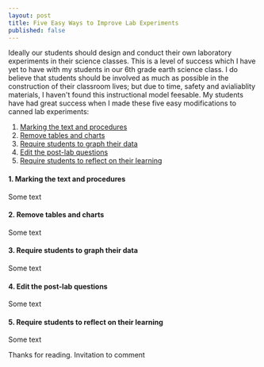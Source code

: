 ```yaml
---
layout: post
title: Five Easy Ways to Improve Lab Experiments
published: false
---
```


Ideally our students should design and conduct their own laboratory experiments in their science classes. This is a level of success which I have yet to have with my students in our 6th grade earth science class. I do believe that students should be involved as much as possible in the construction of their classroom lives; but due to time, safety and avialiablity materials, I haven't found this instructional model feesable. My students have had great success when I made these five easy modifications to canned lab experiments:

1. [Marking the text and procedures](#mark_the_text)  
2. [Remove tables and charts](#remove_tables)  
3. [Require students to graph their data](#graph_data)   
4. [Edit the post-lab questions](#edit_questions)   
5. [Require students to reflect on their learning](#reflect)   

#### <a id="mark_the_text"></a>1. Marking the text and procedures
Some text

#### <a id="remove_tables"></a>2. Remove tables and charts
Some text

#### <a id="graph_data"></a>3. Require students to graph their data
Some text

#### <a id="edit_questions"></a>4. Edit the post-lab questions
Some text

#### <a id="reflect"></a>5. Require students to reflect on their learning
Some text

Thanks for reading. Invitation to comment
